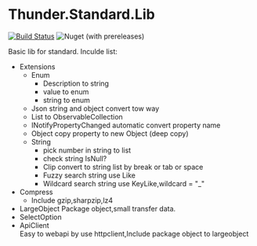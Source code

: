 # Thunder.Standard.Lib

[![Build Status](https://dev.azure.com/aideePub/Thunder.Blazor/_apis/build/status/alislin.Thunder.Standard.Lib?branchName=master)](https://dev.azure.com/aideePub/Thunder.Blazor/_build/latest?definitionId=7&branchName=master) ![Nuget (with prereleases)](https://img.shields.io/nuget/v/thunder.standard.lib)

Basic lib for standard.
Inculde list:

- Extensions
  - Enum  
    - Description to string
    - value to enum
    - string to enum
  - Json string and object convert tow way
  - List to ObservableCollection
  - INotifyPropertyChanged automatic convert property name
  - Object copy property to new Object (deep copy)
  - String 
    - pick number in string to list
    - check string IsNull?
    - Clip convert to string list by break or tab or space
    - Fuzzy search string use Like
    - Wildcard search string use KeyLike,wildcard = "_"
- Compress
  - Include gzip,sharpzip,lz4
- LargeObject
Package object,small transfer data.
- SelectOption
- ApiClient  
Easy to webapi by use httpclient,Include package object to largeobject